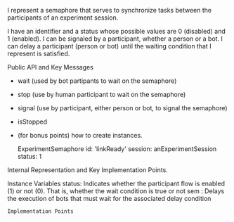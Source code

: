 I represent a semaphore that serves to synchronize tasks between the participants of an experiment session.

I have an identifier and a status whose possible values are 0 (disabled) and 1 (enabled).
I can be signaled by a participant, whether a person or a bot.
I can delay a participant (person or bot) until the waiting condition that I represent is satisfied.


Public API and Key Messages

- wait (used by bot partipants to wait on the semaphore)
- stop (use by human participant to wait on the semaphore)
- signal (use by participant, either person or bot, to signal the semaphore)
- isStopped
- (for bonus points) how to create instances.

   ExperimentSemaphore id: 'linkReady' session: anExperimentSession status: 1
 
Internal Representation and Key Implementation Points.

   Instance Variables
		status: 	<Integer> Indicates whether the participant flow is enabled (1) or not (0). That is, whether the wait condition is true or not
		sem	:		<Semaphore> Delays the execution of bots that must wait for the associated delay condition

    Implementation Points